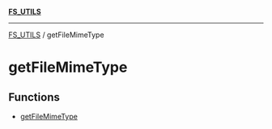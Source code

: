 [**FS_UTILS**](../README.md)

***

[FS_UTILS](../README.md) / getFileMimeType

# getFileMimeType

## Functions

- [getFileMimeType](functions/getFileMimeType.md)
